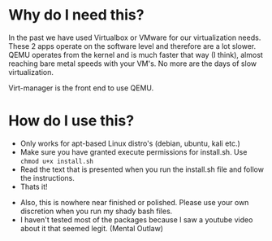 # Why do I need this?

In the past we have used Virtualbox or VMware for our virtualization needs. These 2 apps operate on the software level and therefore are a lot slower. QEMU operates from the kernel and is much faster that way (I think), almost reaching bare metal speeds with your VM's. No more are the days of slow virtualization.

Virt-manager is the front end to use QEMU.

# How do I use this?

- Only works for apt-based Linux distro's (debian, ubuntu, kali etc.)
- Make sure you have granted execute permissions for install.sh. Use `chmod u+x install.sh`
- Read the text that is presented when you run the install.sh file and follow the instructions.
- Thats it!

* Also, this is nowhere near finished or polished. Please use your own discretion when you run my shady bash files.
* I haven't tested most of the packages because I saw a youtube video about it that seemed legit. (Mental Outlaw)
